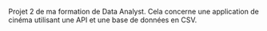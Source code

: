 Projet 2 de ma formation de Data Analyst. Cela concerne une application de cinéma utilisant une API et une base de données en CSV. 
